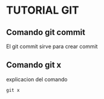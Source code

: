 # TUTORIAL GIT

## Comando git commit

El git commit sirve para crear commit

## Comando git x

explicacion del comando

```
git x
```
